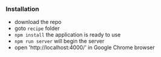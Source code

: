 ### Installation

* download the repo
* goto `recipe` folder
* `npm install` the application is ready to use
* `npm run server` will begin the server
* open 'http://localhost:4000/' in Google Chrome browser
